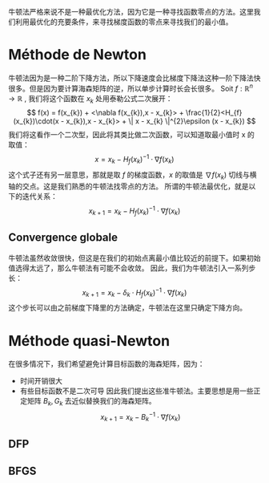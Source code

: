 牛顿法严格来说不是一种最优化方法，因为它是一种寻找函数零点的方法。这里我们利用最优化的充要条件，来寻找梯度函数的零点来寻找我们的最小值。
# Méthode de Newton
牛顿法因为是一种二阶下降方法，所以下降速度会比梯度下降法这种一阶下降法快很多。但是因为要计算海森矩阵的逆，所以单步计算时长会长很多。
Soit $f:\mathbb{R}^{n}\rightarrow \mathbb{R}$ , 我们将这个函数在 $x_{k}$ 处用泰勒公式二次展开：
$$
f(x) = f(x_{k}) + <\nabla f(x_{k}),x - x_{k}> + \frac{1}{2}<H_{f}(x_{k})\cdot(x - x_{k}),x - x_{k}> + \| x - x_{k} \|^{2}\epsilon (x - x_{k})
$$
我们将这看作一个二次型，因此将其类比做二次函数，可以知道取最小值时 x 的取值：
$$
x = x_{k} - H_{f}(x_{k})^{-1}\cdot \nabla f(x_{k})
$$
这个式子还有另一层意思，那就是取 $f$ 的梯度函数，$x$ 的取值是 $\nabla f(x_{k})$ 切线与横轴的交点。这是我们熟悉的牛顿法找零点的方法。
所谓的牛顿法最优化，就是以下的迭代关系：
$$
x_{k+1} = x_{k} - H_{f}(x_{k})^{-1}\cdot \nabla f(x_{k})
$$
## Convergence globale
牛顿法虽然收敛很快，但这是在我们的初始点离最小值比较近的前提下。如果初始值选得太远了，那么牛顿法有可能不会收敛。
因此，我们为牛顿法引入一系列步长：
$$
x_{k+1} = x_{k} - \delta_{k}\cdot H_{f}(x_{k})^{-1}\cdot \nabla f(x_{k})
$$
这个步长可以由之前梯度下降里的方法确定，牛顿法在这里只确定下降方向。
# Méthode quasi-Newton
在很多情况下，我们希望避免计算目标函数的海森矩阵，因为：
- 时间开销很大
- 有些目标函数不是二次可导
因此我们提出这些准牛顿法。主要思想是用一些正定矩阵 $B_{k},G_{k}$ 去近似替换我们的海森矩阵。
$$
x_{k+1} = x_{k} - B_{k}^{-1}\cdot \nabla f(x_{k})
$$
## DFP

## BFGS
